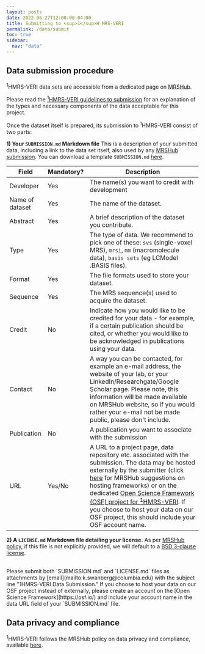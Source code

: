 ```yaml
---
layout: posts
date: 2022-06-27T12:00:00-04:00
title: Submitting to <sup>1</sup>H MRS-VERI
permalink: /data/submit
toc: true
sidebar:
  nav: "data"
---
```


## Data submission procedure
<sup>1</sup>HMRS-VERI data sets are accessible from a dedicated page on [MRSHub](https://mrshub.org/datasets/).<br />

Please read the [<sup>1</sup>HMRS-VERI guidelines to submission](/data/) for an explanation of the types and necessary components of the data acceptable for this project. 

Once the dataset itself is prepared, its submission to <sup>1</sup>HMRS-VERI consist of two parts: 
<br />

**1) Your `SUBMISSION.md` Markdown file**
This is a description of your submitted data, including a link to the data set itself, also used by any [MRSHub submission](https://mrshub.org/datasets_contribute/). You can download a template `SUBMISSION.md` [here](/assets/SUBMISSION_DATA.md).

| Field | Mandatory? | Description |
| ----  | ---------- | ----------- |
| Developer | Yes | The name(s) you want to credit with development |
| Name of dataset | Yes | The name of the dataset. |
| Abstract | Yes | A brief description of the dataset you contribute. |
| Type | Yes | The type of data. We recommend to pick one of these: `svs` (single-voxel MRS), `mrsi`, `mm` (macromolecule data), `basis sets` (eg LCModel .BASIS files). |
| Format | Yes | The file formats used to store your dataset. |
| Sequence | Yes | The MRS sequence(s) used to acquire the dataset. |
| Credit | No | Indicate how you would like to be credited for your data - for example, if a certain publication should be cited, or whether you would like to be acknowledged in publications using your data. |
| Contact | No | A way you can be contacted, for example an e-mail address, the website of your lab, or your LinkedIn/Researchgate/Google Scholar page. Please note, this information will be made available on MRSHub website, so if you would rather your e-mail not be made public, please don't include. |
| Publication | No | A publication you want to associate with the submission |
| URL | Yes/No | A URL to a project page, data repository etc. associated with the submission. The data may be hosted externally by the submitter (click [here](https://mrshub.org/datasets_host_organize/) for MRSHub suggestions on hosting frameworks) or on the dedicated [Open Science Framework (OSF) project for <sup>1</sup>HMRS-VERI](https://osf.io/26btq/). If you choose to host your data on our OSF project, this should include your OSF account name. |


**2) A `LICENSE.md` Markdown file detailing your license.**
As per [MRSHub policy](https://mrshub.org/datasets_contribute/), if this file is not explicitly provided, we will default to a [BSD 3-clause license](https://opensource.org/licenses/BSD-3-Clause).<br />

<br />
Please submit both `SUBMISSION.md` and `LICENSE.md` files as attachments by [email](mailto:k.swanberg@columbia.edu) with the subject line "1HMRS-VERI Data Submission." If you choose to host your data on our OSF project instead of externally, please create an account on the [Open Science Framework](https://osf.io/) and include your account name in the data URL field of your `SUBMISSION.md` file. 


## Data privacy and compliance
<sup>1</sup>HMRS-VERI follows the MRSHub policy on data privacy and compliance, available [here](https://mrshub.org/datasets_privacy/). 